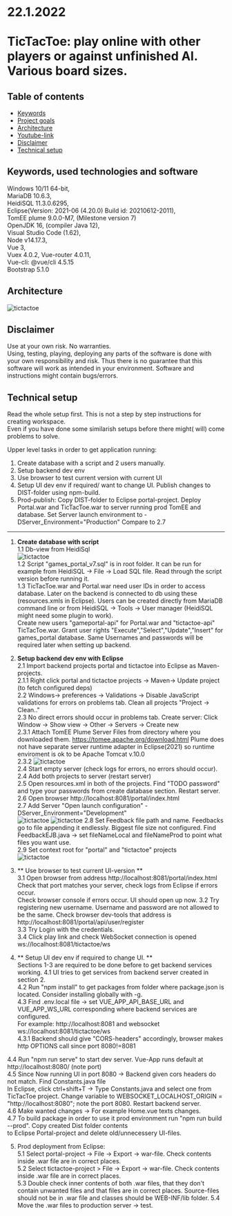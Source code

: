 # 22.1.2022 <br> <br> TicTacToe: play online with other players or against unfinished AI. Various board sizes.

## Table of contents
* [Keywords](#Keywords)
* [Project goals](#Projectgoals)
* [Architecture](#architecture)
* [Youtube-link](#link)
* [Disclaimer](#disclaimer)
* [Technical setup](#Setup)

## Keywords, used technologies and software
Windows 10/11 64-bit,<br>
MariaDB 10.6.3,<br>
HeidiSQL 11.3.0.6295, <br>
Eclipse(Version: 2021-06 (4.20.0) Build id: 20210612-2011), <br>
TomEE plume 9.0.0-M7, (Milestone version 7) <br>
OpenJDK 16, (compiler Java 12), <br>
Visual Studio Code (1.62),<br>
Node v14.17.3, <br>
Vue 3, <br>
Vuex 4.0.2,
Vue-router 4.0.11, <br>
Vue-cli: @vue/cli 4.5.15 <br>
Bootstrap 5.1.0

## Architecture

 ![tictactoe](./OverAll.png)
 

## Disclaimer
Use at your own risk. No warranties. <br>
Using, testing, playing, deploying any parts of the software is done with your own responsibility and risk. Thus there is no guarantee that this software will work as intended in your environment. Software and instructions might contain bugs/errors.

## Technical setup
Read the whole setup first. This is not a step by step instructions for creating workspace. <br>
Even if you have done some similarish setups before there might( will) come problems to solve.

Upper level tasks in order to get application running:
1. Create database with a script and 2 users manually. 
2. Setup backend dev env
3. Use browser to test current version with current UI
4. Setup UI dev env if required/ want to change UI. Publish changes to DIST-folder using npm-build.
5. Prod-publish: Copy DIST-folder to Eclipse portal-project. Deploy Portal.war and TicTacToe.war to server running prod TomEE and database.
   Set Server launch environment to  -DServer_Environment="Production" Compare to  2.7
---
1. **Create database with script** <br>
1.1  Db-view from HeidiSql <br> ![tictactoe](./DatabaseViewFromHeidiSQL.png)  <br>
1.2 Script "games_portal_v7.sql" is in root folder. It can be run for example from HeidiSQL -> File -> Load SQL file. Read through the script version before running it.<br>
1.3 TicTacToe.war and Portal.war need user IDs in order to access database. Later on the backend is connected to db using these (resources.xmls in Eclipse). Users can be created directly from MariaDB command line or from HeidiSQL -> Tools -> User manager (HeidiSQL might need some plugin to work).<br>
Create new users "gameportal-api" for Portal.war and "tictactoe-api" TicTacToe.war. Grant user rights "Execute","Select","Update","Insert" for games_portal database. Same Usernames and passwords will be required later when setting up backend. <br>
2. **Setup backend dev env with Eclipse** <br>
2.1 Import backend projects portal and tictactoe into Eclipse as Maven-projects. <br>
2.1.1 Right click portal and tictactoe projects -> Maven-> Update project (to fetch configured deps) <br>
2.2 Windows-> preferences -> Validations -> Disable JavaScript validations for errors on problems tab. Clean all projects "Project -> Clean.."<br>
2.3 No direct errors should occur in problems tab. Create server: Click Window -> Show view -> Other -> Servers -> Create new <br>
2.3.1 Attach TomEE Plume Server Files from directory where you downloaded them. https://tomee.apache.org/download.html 
Plume does not have separate server runtime adapter in Eclipse(2021) so runtime enviroment is ok to be Apache Tomcat v.10.0 <br>
2.3.2 ![tictactoe](./ServerInEclipse.png) <br>
2.4 Start empty server (check logs for errors, no errors should occur). <br>
2.4 Add both projects to server (restart server) <br>
2.5 Open resources.xml in both of the projects. Find "TODO password" and type your passwords from create database section. Restart server.<br>
2.6 Open browser http://localhost:8081/portal/index.html  <br>
2.7 Add Server "Open launch configuration" -DServer_Environment="Development" <br>
![tictactoe](./AddLauncConfigurationEnvironment.png)
![tictactoe](./ServerLaunchConfig.png)
2.8 Set Feedback file path and name. Feedbacks go to file appending it endlessly. Biggest file size not configured.
	Find FeedbackEJB.java -> set fileNameLocal and fileNameProd to point what files you want use. <br>
2.9 Set context root for "portal" and "tictactoe" projects <br>
![tictactoe](./TomEEContextRoots.png) <br>
3. ** Use browser to test current UI-version ** <br>
3.1 Open browser from address http://localhost:8081/portal/index.html
    Check that port matches your server, check logs from Eclipse if errors occur. <br>
    Check browser console if errors occur.
    UI should open up now.
3.2 Try registering new username. Username and password are not allowed to be the same. Check browser dev-tools
	that address is http://localhost:8081/portal/api/user/register  <br>
3.3 Try Login with the credentials. <br>
3.4 Click play link and check WebSocket connection is opened ws://localhost:8081/tictactoe/ws <br>

4. ** Setup UI dev env if required to change UI. ** <br>  Sections 1-3 are required to be done before to get backend services working.
	4.1 UI tries to get services from backend server created in section 2. <br>
  	4.2 Run "npm install" to get packages from folder where package.json is located. Consider installing globally with -g. <br>
  	4.3 Find .env.local file -> set VUE_APP_API_BASE_URL and VUE_APP_WS_URL corresponding where backend services are configured. <br>
         For example: http://localhost:8081  and websocket ws://localhost:8081/tictactoe/ws <br>
  	4.3.1 Backend should give "CORS-headers" accordingly, browser makes http OPTIONS call since port 8080!=8081 <br>
  
  4.4 Run "npm run serve" to start dev server. Vue-App runs default at http://localhost:8080/ (note port) <br>
  4.5 Since Now running UI in port 8080 -> Backend given cors headers do not match. Find Constants.java file <br>
      In Eclipse, click ctrl+shift+T -> Type Constants.java and select one from TicTacToe project.
	  Change variable to WEBSOCKET_LOCALHOST_ORIGIN = "http://localhost:8080"; note the port 8080. Restart backend server. <br>
  4.6 Make wanted changes -> For example Home.vue texts changes.<br>
  4.7 To build package in order to use it prod environment run "npm run build --prod". Copy created Dist folder contents <br>
	  to Eclipse Portal-project and delete old/unnecessery UI-files.

5. Prod deployment from Eclipse: <br>
	5.1 Select portal-project ->  File -> Export -> war-file. Check contents inside .war file are in correct places. <br>
	5.2 Select tictactoe-project >  File -> Export -> war-file. Check contents inside .war file are in correct places.<br>
	5.3 Double check inner contents of both .war files, that they don't contain unwanted files and that files are
	 in correct places. Source-files should not be in .war file and classes should be WEB-INF/lib folder.
	5.4 Move the .war files to production server -> test.
